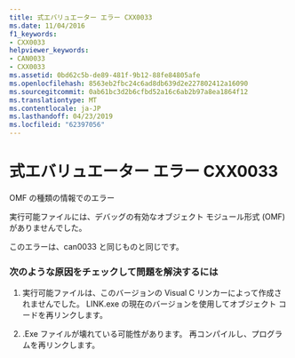 ```yaml
---
title: 式エバリュエーター エラー CXX0033
ms.date: 11/04/2016
f1_keywords:
- CXX0033
helpviewer_keywords:
- CAN0033
- CXX0033
ms.assetid: 0bd62c5b-de89-481f-9b12-88fe84805afe
ms.openlocfilehash: 8563eb2fbc24c6ad8db639d2e227802412a16090
ms.sourcegitcommit: 0ab61bc3d2b6cfbd52a16c6ab2b97a8ea1864f12
ms.translationtype: MT
ms.contentlocale: ja-JP
ms.lasthandoff: 04/23/2019
ms.locfileid: "62397056"
---
```

# <a name="expression-evaluator-error-cxx0033"></a>式エバリュエーター エラー CXX0033

OMF の種類の情報でのエラー

実行可能ファイルには、デバッグの有効なオブジェクト モジュール形式 (OMF) がありませんでした。

このエラーは、can0033 と同じものと同じです。

### <a name="to-fix-by-checking-the-following-possible-causes"></a>次のような原因をチェックして問題を解決するには

1. 実行可能ファイルは、このバージョンの Visual C リンカーによって作成されませんでした。 LINK.exe の現在のバージョンを使用してオブジェクト コードを再リンクします。

1. .Exe ファイルが壊れている可能性があります。 再コンパイルし、プログラムを再リンクします。